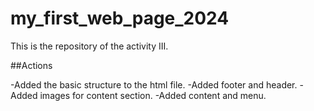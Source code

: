 # my_first_web_page_2024
 
 This is the repository of the activity III.

 ##Actions

-Added the basic structure to the html file.
-Added footer and header.
-Added images for content section.
-Added content and menu.